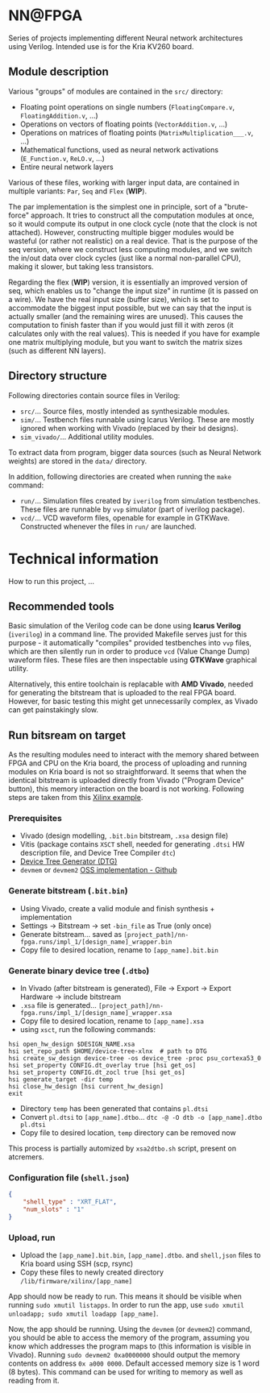 # NN@FPGA

Series of projects implementing different Neural network architectures using Verilog. Intended use is for the Kria KV260 board.

## Module description

Various "groups" of modules are contained in the `src/` directory:
- Floating point operations on single numbers (`FloatingCompare.v`, `FloatingAddition.v`, ...)
- Operations on vectors of floating points (`VectorAddition.v`, ...)
- Operations on matrices of floating points (`MatrixMultiplication___.v`, ...)
- Mathematical functions, used as neural network activations (`E_Function.v`, `ReLO.v`, ...)
- Entire neural network layers

Various of these files, working with larger input data, are contained in multiple variants: `Par`, `Seq` and `Flex` (**WIP**).

The par implementation is the simplest one in principle, sort of a "brute-force" approach. It tries to construct all the computation modules at once,
so it would compute its output in one clock cycle (note that the clock is not attached). However, constructing multiple bigger modules would be wasteful
(or rather not realistic) on a real device. That is the purpose of the seq version, where we construct less computing modules, and we switch the in/out data
over clock cycles (just like a normal non-parallel CPU), making it slower, but taking less transistors.

Regarding the flex (**WIP**) version, it is essentially an improved version of seq, which enables us to "change the input size" in runtime (it is passed on a wire).
We have the real input size (buffer size), which is set to accommodate the biggest input possible, but we can say that the input is actually smaller
(and the remaining wires are unused). This causes the computation to finish faster than if you would just fill it with zeros (it calculates only with
the real values). This is needed if you have for example one matrix multiplying module, but you want to switch the matrix sizes (such as different NN layers).

## Directory structure

Following directories contain source files in Verilog:

- `src/`... Source files, mostly intended as synthesizable modules.
- `sim/`... Testbench files runnable using Icarus Verilog. These are mostly ignored when working with Vivado (replaced by their `bd` designs).
- `sim_vivado/`... Additional utility modules.

To extract data from program, bigger data sources (such as Neural Network weights) are stored in the `data/` directory.

In addition, following directories are created when running the `make` command:

- `run/`... Simulation files created by `iverilog` from simulation testbenches. These files are runnable by `vvp` simulator (part of iverilog package).
- `vcd/`... VCD waveform files, openable for example in GTKWave. Constructed whenever the files in `run/` are launched.

# Technical information

How to run this project, ...

## Recommended tools

Basic simulation of the Verilog code can be done using **Icarus Verilog** (`iverilog`) in a command line. The provided Makefile
serves just for this purpose - it automatically "compiles" provided testbenches into `vvp` files, which are then silently run in order
to produce `vcd` (Value Change Dump) waveform files. These files are then inspectable using **GTKWave** graphical utility.

Alternatively, this entire toolchain is replacable with **AMD Vivado**, needed for generating the bitstream that is uploaded to the real
FPGA board. However, for basic testing this might get unnecessarily complex, as Vivado can get painstakingly slow.

## Run bitsream on target

As the resulting modules need to interact with the memory shared between FPGA and CPU on the Kria board, the process of uploading and running modules
on Kria board is not so straightforward. It seems that when the identical bitstream is uploaded directly from Vivado ("Program Device" button),
this memory interaction on the board is not working. Following steps are taken from this [Xilinx example](https://xilinx.github.io/kria-apps-docs/creating_applications/2022.1/build/html/docs/vivado_accel_example.html#).

### Prerequisites
- Vivado (design modelling, `.bit.bin` bitstream, `.xsa` design file)
- Vitis (package contains `XSCT` shell, needed for generating `.dtsi` HW description file, and Device Tree Compiler `dtc`)
- [Device Tree Generator (DTG)](https://github.com/Xilinx/device-tree-xlnx)
- `devmem` or `devmem2` [OSS implementation - Github](https://github.com/radii/devmem2)

### Generate bitstream (`.bit.bin`)
- Using Vivado, create a valid module and finish synthesis + implementation
- Settings -> Bitstream -> set `-bin_file` as True (only once)
- Generate bitstream... saved as `[project_path]/nn-fpga.runs/impl_1/[design_name]_wrapper.bin`
- Copy file to desired location, rename to `[app_name].bit.bin`

### Generate binary device tree (`.dtbo`)
- In Vivado (after bitstream is generated), File -> Export -> Export Hardware -> include bitstream
- `.xsa` file is generated... `[project_path]/nn-fpga.runs/impl_1/[design_name]_wrapper.xsa`
- Copy file to desired location, rename to `[app_name].xsa`
- using `xsct`, run the following commands:

```
hsi open_hw_design $DESIGN_NAME.xsa
hsi set_repo_path $HOME/device-tree-xlnx  # path to DTG
hsi create_sw_design device-tree -os device_tree -proc psu_cortexa53_0
hsi set_property CONFIG.dt_overlay true [hsi get_os]
hsi set_property CONFIG.dt_zocl true [hsi get_os]
hsi generate_target -dir temp
hsi close_hw_design [hsi current_hw_design]
exit
```

- Directory `temp` has been generated that contains `pl.dtsi`
- Convert `pl.dtsi` to `[app_name].dtbo`... `dtc -@ -O dtb -o [app_name].dtbo pl.dtsi`
- Copy file to desired location, `temp` directory can be removed now

This process is partially automized by `xsa2dtbo.sh` script, present on atcremers.

### Configuration file (`shell.json`)

```json
{
    "shell_type" : "XRT_FLAT",
    "num_slots" : "1"
}
```

### Upload, run

- Upload the `[app_name].bit.bin`, `[app_name].dtbo`. and `shell,json` files to Kria board using SSH (scp, rsync)
- Copy these files to newly created directory `/lib/firmware/xilinx/[app_name]`

App should now be ready to run. This means it should be visible when running `sudo xmutil listapps`. In order to run the app,
use `sudo xmutil unloadapp; sudo xmutil loadapp [app_name]`.

Now, the app should be running. Using the `devmem` (or `devmem2`) command, you should be able to access the memory of the program,
assuming you know which addresses the program maps to (this information is visible in Vivado). Running `sudo devmem2 0xa0000000`
should output the memory contents on address `0x a000 0000`. Default accessed memory size is 1 word (8 bytes). This command can be used
for writing to memory as well as reading from it.